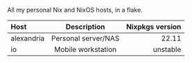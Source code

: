 All my personal Nix and NixOS hosts, in a flake.

|Host|Description|Nixpkgs version|
|:---|:---:|---:|
|alexandria|Personal server/NAS|22.11|
|io|Mobile workstation|unstable|
